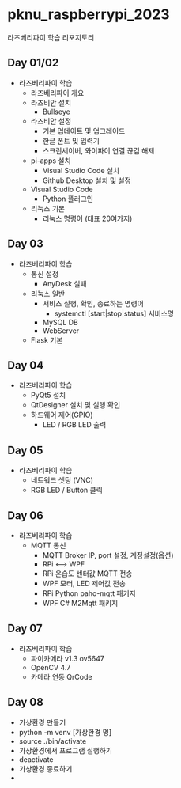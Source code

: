 # pknu_raspberrypi_2023
라즈베리파이 학습 리포지토리

## Day 01/02
- 라즈베리파이 학습
	- 라즈베리파이 개요
	- 라즈비안 설치
		- Bullseye
	- 라즈비안 설정
		- 기본 업데이트 및 업그레이드
		- 한글 폰트 및 입력기
		- 스크린세이버, 와이파이 연결 끊김 해제
	- pi-apps 설치
		- Visual Studio Code 설치
		- Github Desktop 설치 및 설정
	- Visual Studio Code
		- Python 플러그인
	- 리눅스 기본
		- 리눅스 명령어 (대표 20여가지)

## Day 03
- 라즈베리파이 학습
	- 통신 설정
		- AnyDesk 실패
	- 리눅스 일반
		- 서비스 실행, 확인, 종료하는 명령어
			- systemctl [start|stop|status] 서비스명
		- MySQL DB
		- WebServer
	- Flask 기본

## Day 04
- 라즈베리파이 학습
	- PyQt5 설치
	- QtDesigner 설치 및 실행 확인
	- 하드웨어 제어(GPIO)
		- LED / RGB LED 출력

## Day 05
- 라즈베리파이 학습
	- 네트워크 셋팅 (VNC)
	- RGB LED / Button 클릭

## Day 06
- 라즈베리파이 학습
	- MQTT 통신
		- MQTT Broker IP, port 설정, 계정설정(옵션)
		- RPi <--> WPF
		- RPi 온습도 센터값 MQTT 전송
		- WPF 모터, LED 제어값 전송
		- RPi Python paho-mqtt 패키지
		- WPF C# M2Mqtt 패키지

## Day 07
- 라즈베리파이 학습
	- 파이카메라 v1.3 ov5647
	- OpenCV 4.7
	- 카메라 연동 QrCode

## Day 08
- 가상환경 만들기
 - python -m venv [가상환경 명]
 - source ./bin/activate
  - 가상환경에서 프로그램 실행하기
 - deactivate
  - 가상환경 종료하기
 - 
